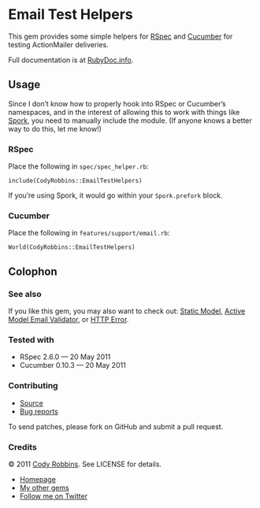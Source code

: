 Email Test Helpers
==================

This gem provides some simple helpers for [RSpec](http://relishapp.com/rspec) and [Cucumber](http://cukes.info/) for testing ActionMailer deliveries.

Full documentation is at [RubyDoc.info](http://rubydoc.info/gems/email-test-helpers).

Usage
-----

Since I don’t know how to properly hook into RSpec or Cucumber’s namespaces, and in the interest of allowing this to work with things like [Spork](https://rubygems.org/gems/spork), you need to manually include the module. (If anyone knows a better way to do this, let me know!)

### RSpec

Place the following in `spec/spec_helper.rb`:

    include(CodyRobbins::EmailTestHelpers)

If you’re using Spork, it would go within your `Spork.prefork` block.

### Cucumber

Place the following in `features/support/email.rb`:

    World(CodyRobbins::EmailTestHelpers)

Colophon
--------

### See also

If you like this gem, you may also want to check out: [Static Model](http://codyrobbins.com/software/static-model), [Active Model Email Validator](http://codyrobbins.com/software/active-model-email-validator), or [HTTP Error](http://codyrobbins.com/software/http-error).

### Tested with

* RSpec 2.6.0 — 20 May 2011
* Cucumber 0.10.3 — 20 May 2011

### Contributing

* [Source](https://github.com/codyrobbins/email-test-helpers)
* [Bug reports](https://github.com/codyrobbins/email-test-helpers/issues)

To send patches, please fork on GitHub and submit a pull request.

### Credits

© 2011 [Cody Robbins](http://codyrobbins.com/). See LICENSE for details.

* [Homepage](http://codyrobbins.com/software/email-test-helpers)
* [My other gems](http://codyrobbins.com/software#gems)
* [Follow me on Twitter](http://twitter.com/codyrobbins)